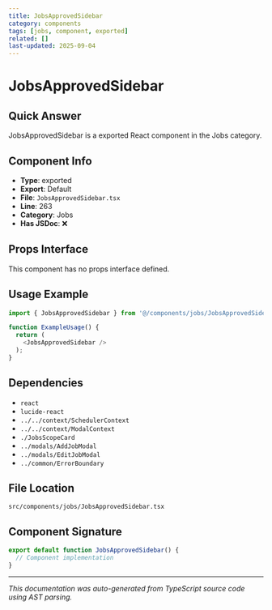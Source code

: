 ```yaml
---
title: JobsApprovedSidebar
category: components
tags: [jobs, component, exported]
related: []
last-updated: 2025-09-04
---
```


# JobsApprovedSidebar

## Quick Answer
JobsApprovedSidebar is a exported React component in the Jobs category.

## Component Info

- **Type**: exported
- **Export**: Default
- **File**: `JobsApprovedSidebar.tsx`
- **Line**: 263
- **Category**: Jobs
- **Has JSDoc**: ❌

## Props Interface

This component has no props interface defined.

## Usage Example

```typescript
import { JobsApprovedSidebar } from '@/components/jobs/JobsApprovedSidebar';

function ExampleUsage() {
  return (
    <JobsApprovedSidebar />
  );
}
```

## Dependencies


- `react`
- `lucide-react`
- `../../context/SchedulerContext`
- `../../context/ModalContext`
- `./JobsScopeCard`
- `../modals/AddJobModal`
- `../modals/EditJobModal`
- `../common/ErrorBoundary`


## File Location

`src/components/jobs/JobsApprovedSidebar.tsx`

## Component Signature

```typescript
export default function JobsApprovedSidebar() { 
  // Component implementation
}
```

---

*This documentation was auto-generated from TypeScript source code using AST parsing.*